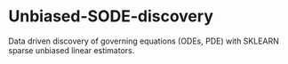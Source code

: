 # Unbiased-SODE-discovery
Data driven discovery of governing equations (ODEs, PDE) with SKLEARN sparse unbiased linear estimators.
